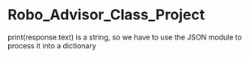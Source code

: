 # Robo_Advisor_Class_Project
print(response.text)  is a string, so we have to use the JSON module to process it into a dictionary